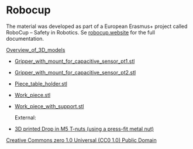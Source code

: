# Robocup
The material was developed as part of a European Erasmus+ project called RoboCup – Safety in Robotics. Se [robocup.website](http://robocup.website) for the full documentation.

[Overview_of_3D_models](3DModels/Overview_of_3D_models.pdf)

* [Gripper_with_mount_for_capacitive_sensor_pt1.stl](3DModels/Gripper_with_mount_for_capacitive_sensor_pt1.stl)
* [Gripper_with_mount_for_capacitive_sensor_pt2.stl](3DModels/Gripper_with_mount_for_capacitive_sensor_pt2.stl)
* [Piece_table_holder.stl](3DModels/Piece_table_holder.stl)
* [Work_piece.stl](3DModels/Work_piece.stl)
* [Work_piece_with_support.stl](3DModels/Work_piece_with_support.stl)

  External:
* [3D printed Drop in M5 T-nuts (using a press-fit metal nut)](https://www.thingiverse.com/thing:3663001)

[Creative Commons zero 1.0 Universal (CC0 1.0) Public Domain](https://creativecommons.org/publicdomain/zero/1.0/)
